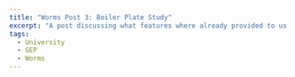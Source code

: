 ```yaml
---
title: "Worms Post 3: Boiler Plate Study"
excerpt: "A post discussing what features where already provided to us by the project"
tags: 
  - University
  - GEP
  - Worms
---
```


 